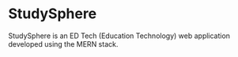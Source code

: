 # StudySphere
StudySphere is an ED Tech (Education Technology) web application developed using the MERN stack.
